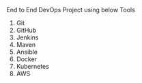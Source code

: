 End to End DevOps Project using below Tools

1. Git
2. GitHub
3. Jenkins
4. Maven
5. Ansible
5. Docker
6. Kubernetes
7. AWS

